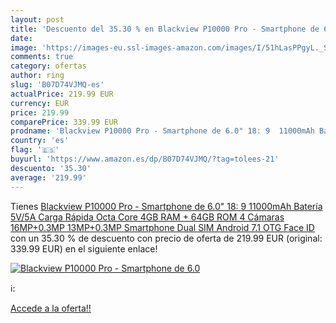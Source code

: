 ```yaml
---
layout: post
title: 'Descuento del 35.30 % en Blackview P10000 Pro - Smartphone de 6.0'
date: 
image: 'https://images-eu.ssl-images-amazon.com/images/I/51hLasPPgyL._SL200_.jpg'
comments: true
category: ofertas
author: ring
slug: 'B07D74VJMQ-es'
actualPrice: 219.99 EUR
currency: EUR
price: 219.99
comparePrice: 339.99 EUR
prodname: 'Blackview P10000 Pro - Smartphone de 6.0" 18: 9  11000mAh Batería 5V/5A Carga Rápida  Octa Core 4GB RAM + 64GB ROM  4 Cámaras 16MP+0.3MP 13MP+0.3MP  Smartphone Dual SIM  Android 7.1  OTG Face ID'
country: 'es'
flag: '🇪🇸'
buyurl: 'https://www.amazon.es/dp/B07D74VJMQ/?tag=tolees-21'
descuento: '35.30'
average: '219.99'
---
```


Tienes [Blackview P10000 Pro - Smartphone de 6.0" 18: 9  11000mAh Batería 5V/5A Carga Rápida  Octa Core 4GB RAM + 64GB ROM  4 Cámaras 16MP+0.3MP 13MP+0.3MP  Smartphone Dual SIM  Android 7.1  OTG Face ID](https://www.amazon.es/dp/B07D74VJMQ/?tag=tolees-21) con un 35.30 % de descuento con precio de oferta de 219.99 EUR (original: 339.99 EUR) en el siguiente enlace!

[![Blackview P10000 Pro - Smartphone de 6.0](https://images-eu.ssl-images-amazon.com/images/I/51hLasPPgyL._SL200_.jpg)](https://www.amazon.es/dp/B07D74VJMQ/?tag=tolees-21)

ℹ️:


[Accede a la oferta!!](https://www.amazon.es/dp/B07D74VJMQ/?tag=tolees-21)

